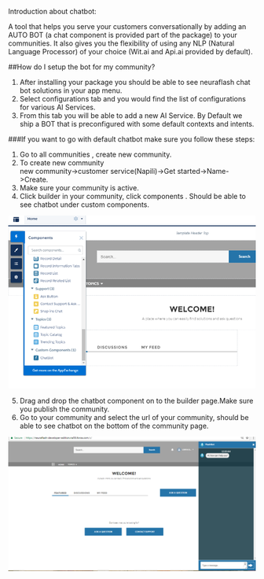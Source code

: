 Introduction about chatbot:

A tool that helps you serve your customers conversationally by adding an AUTO BOT (a chat component is provided part of the package) to your communities. It also gives you the flexibility of using any NLP (Natural Language Processor) of your choice (Wit.ai and Api.ai provided by default).


##How do I setup the bot for my community?

1. After installing your package you should be able to see neuraflash chat bot solutions in your app menu.
2. Select configurations tab and you would find the list of configurations for various AI Services. 
3. From this tab you will be able to add a new AI Service. By Default we ship a BOT that is preconfigured with some default contexts and intents.

###If you want to go with default chatbot make sure you follow these steps:

1. Go to all communities , create new community.
2. To create new community  
	new community->customer service(Napili)->Get started->Name->Create.
3. Make sure your community is active.
4. Click builder in your community, click components . Should be able to see chatbot under custom components.

[![AISettings](img/components.PNG)](img/components.PNG)

5. Drag and drop the chatbot component on to the builder page.Make sure you publish the community.
6. Go to your community and select the url of your community, should be able to see chatbot on the bottom of the community page.

[![AISettings](img/bot.PNG)](img/bot.PNG)
